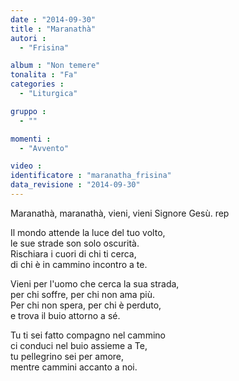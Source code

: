 ```yaml
---
date : "2014-09-30"
title : "Maranathà"
autori : 
  - "Frisina"

album : "Non temere"
tonalita : "Fa"
categories : 
  - "Liturgica"

gruppo : 
  - ""

momenti : 
  - "Avvento"

video : 
identificatore : "maranatha_frisina"
data_revisione : "2014-09-30"
---
```

  
  
Maranathà,  maranathà, vieni, vieni Signore Gesù. rep  
  
  
Il mondo attende la luce del tuo volto,  
le sue strade son solo oscurità.  
Rischiara i cuori  di chi ti cerca,   
di chi è in cammino incontro a te.  
  
  
Vieni per l'uomo che cerca la sua strada,  
per chi soffre, per chi non ama più.  
Per chi non spera,  per chi è perduto,   
e trova il buio attorno a sé.  
  
  
Tu ti sei fatto compagno nel cammino  
ci conduci nel buio assieme a Te,  
tu pellegrino  sei per amore,   
mentre cammini accanto a noi.  
  
